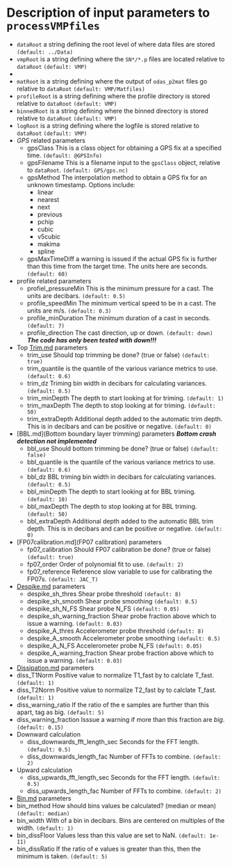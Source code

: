 # Description of input parameters to `processVMPfiles`

- `dataRoot` a string defining the root level of where data files are stored `(default: ../Data)`
- `vmpRoot` is a string defining where the `SN*/*.p` files are located relative to `dataRoot` `(default: VMP)`
- 
- `matRoot` is a string defining where the output of `odas_p2mat` files go relative to `dataRoot` `(default: VMP/Matfiles)`
- `profileRoot` is a string defining where the profile directory is stored relative to `dataRoot` `(default: VMP)` 
- `binnedRoot` is a string defining where the binned directory is stored relative to `dataRoot` `(default: VMP)` 
- `logRoot` is a string defining where the logfile is stored relative to `dataRoot` `(default: VMP)` 
- *GPS* related parameters
  - gpsClass This is a class object for obtaining a GPS fix at a specified time. `(default: @GPSInfo)`
  - gpsFilename This is a filename input to the `gpsClass` object, relative to `dataRoot`. `(default: GPS/gps.nc)`
  - gpsMethod The interpolation method to obtain a GPS fix for an unknown timestamp. Options include:
    - linear
    - nearest
    - next
    - previous
    - pchip
    - cubic
    - v5cubic
    - makima
    - spline
  - gpsMaxTimeDiff a warning is issued if the actual GPS fix is further than this time from the target time. The units here are seconds. `(default: 60)`
- profile related parameters
  - profiel_pressureMin This is the minimum pressure for a cast. The units are decibars. `(default: 0.5)`
  - profile_speedMin The minimum vertical speed to be in a cast. The units are m/s. `(default: 0.3)`
  - profile_minDuration The minimum duration of a cast in seconds. `(default: 7)`
  - profile_direction The cast direction, up or down. `(default: down)` ***The code has only been tested with down!!!***
- Top [Trim.md](triming) parameters
  - trim_use Should top trimming be done? (true or false) `(default: true)`
  - trim_quantile is the quantile of the various variance metrics to use. `(default: 0.6)`
  - trim_dz Triming bin width in decibars for calculating variances. `(default: 0.5)`
  - trim_minDepth The depth to start looking at for triming. `(default: 1)`
  - trim_maxDepth The depth to stop looking at for triming. `(default: 50)`
  - trim_extraDepth Additional depth added to the automatic trim depth. This is in decibars and can be positive or negative. `(default: 0)`
- [BBL.md](Bottom boundary layer trimming) parameters ***Bottom crash detection not implemented***
  - bbl_use Should bottom trimming be done? (true or false) `(default: false)`
  - bbl_quantile is the quantile of the various variance metrics to use. `(default: 0.6)`
  - bbl_dz BBL triming bin width in decibars for calculating variances. `(default: 0.5)`
  - bbl_minDepth The depth to start looking at for BBL triming. `(default: 10)`
  - bbl_maxDepth The depth to stop looking at for BBL triming. `(default: 50)`
  - bbl_extraDepth Additional depth added to the automatic BBL trim depth. This is in decibars and can be positive or negative. `(default: 0)`
- [FP07calibration.md](FP07 calibration) parameters
  - fp07_calibration Should FP07 calibration be done? (true or false) `(default: true)`
  - fp07_order Order of polynomial fit to use. `(default: 2)`
  - fp07_reference Reference slow variable to use for calibrating the FP07s. `(default: JAC_T)`
- [Despike.md](Despiking) parameters
  - despike_sh_thres Shear probe threshold `(default: 8)`
  - despike_sh_smooth Shear probe smoothing `(default: 0.5)`
  - despike_sh_N_FS Shear probe N_FS `(default: 0.05)`
  - despike_sh_warning_fraction Shear probe fraction above which to issue a warning. `(default: 0.03)`
  - despike_A_thres Accelerometer probe threshold `(default: 8)`
  - despike_A_smooth Accelerometer probe smoothing `(default: 0.5)`
  - despike_A_N_FS Accelerometer probe N_FS `(default: 0.05)`
  - despike_A_warning_fraction Shear probe fraction above which to issue a warning. `(default: 0.03)`
- [Dissipation.md](Dissipation) parameters
 - diss_T1Norm Positive value to normalize T1_fast by to calclate T_fast. `(default: 1)`
 - diss_T2Norm Positive value to normalize T2_fast by to calclate T_fast. `(default: 1)`
 - diss_warning_ratio If the ratio of the e samples are further than this apart, tag as big. `(default: 5)`
 - diss_warning_fraction Isssue a warning if more than this fraction are *big*. `(default: 0.15)`
 - Downward calculation
   - diss_downwards_fft_length_sec Seconds for the FFT length. `(default: 0.5)`
   - diss_downwards_length_fac Number of FFTs to combine. `(default: 2)`
 - Upward calculation
   - diss_upwards_fft_length_sec Seconds for the FFT length. `(default: 0.5)`
   - diss_upwards_length_fac Number of FFTs to combine. `(default: 2)`
- [Bin.md](Binning) parameters
 - bin_method How should bins values be calculated? (median or mean) `(default: median)`
 - bin_width With of a bin in decibars. Bins are centered on multiples of the width. `(default: 1)`
 - bin_dissFloor Values less than this value are set to NaN. `(default: 1e-11)`
 - bin_dissRatio If the ratio of e values is greater than this, then the minimum is taken. `(default: 5)`
